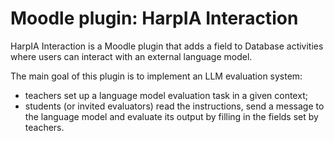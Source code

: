 # Moodle plugin: HarpIA Interaction

HarpIA Interaction is a Moodle plugin that adds a field to Database activities
where users can interact with an external language model. 

The main goal of this plugin is to implement an LLM evaluation system:
- teachers set up a language model evaluation task in a given context;
- students (or invited evaluators) read the instructions,
    send a message to the language model and evaluate its output
    by filling in the fields set by teachers.
